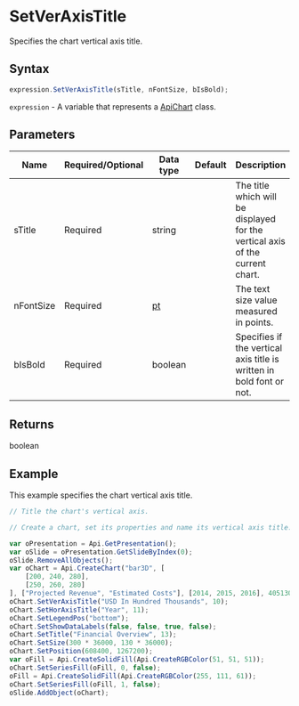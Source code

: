 # SetVerAxisTitle

Specifies the chart vertical axis title.

## Syntax

```javascript
expression.SetVerAxisTitle(sTitle, nFontSize, bIsBold);
```

`expression` - A variable that represents a [ApiChart](../ApiChart.md) class.

## Parameters

| **Name** | **Required/Optional** | **Data type** | **Default** | **Description** |
| ------------- | ------------- | ------------- | ------------- | ------------- |
| sTitle | Required | string |  | The title which will be displayed for the vertical axis of the current chart. |
| nFontSize | Required | [pt](../../Enumeration/pt.md) |  | The text size value measured in points. |
| bIsBold | Required | boolean |  | Specifies if the vertical axis title is written in bold font or not. |

## Returns

boolean

## Example

This example specifies the chart vertical axis title.

```javascript editor-pptx
// Title the chart's vertical axis.

// Create a chart, set its properties and name its vertical axis title.

var oPresentation = Api.GetPresentation();
var oSlide = oPresentation.GetSlideByIndex(0);
oSlide.RemoveAllObjects();
var oChart = Api.CreateChart("bar3D", [
	[200, 240, 280],
	[250, 260, 280]
], ["Projected Revenue", "Estimated Costs"], [2014, 2015, 2016], 4051300, 2347595, 24);
oChart.SetVerAxisTitle("USD In Hundred Thousands", 10);
oChart.SetHorAxisTitle("Year", 11);
oChart.SetLegendPos("bottom");
oChart.SetShowDataLabels(false, false, true, false);
oChart.SetTitle("Financial Overview", 13);
oChart.SetSize(300 * 36000, 130 * 36000);
oChart.SetPosition(608400, 1267200);
var oFill = Api.CreateSolidFill(Api.CreateRGBColor(51, 51, 51));
oChart.SetSeriesFill(oFill, 0, false);
oFill = Api.CreateSolidFill(Api.CreateRGBColor(255, 111, 61));
oChart.SetSeriesFill(oFill, 1, false);
oSlide.AddObject(oChart);
```

